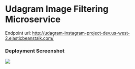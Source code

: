 # Udagram Image Filtering Microservice

Endpoint url: http://udagram-instagram-project-dev.us-west-2.elasticbeanstalk.com/

### Deployment Screenshot

![](https://i.ibb.co/dfSPYsV/DEPLOYMENT-SCREENSHOT.png)
